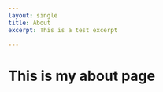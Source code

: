 ```yaml
---
layout: single
title: About
excerpt: This is a test excerpt

---  
```


 

# This is my about page 